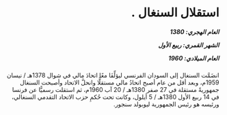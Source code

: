 <h1 dir="rtl">استقلال السنغال .</h1>

<h5 dir="rtl">العام الهجري:  1380

الشهر القمري: ربيع الأول

العام الميلادي: 1960</h5>

<p dir="rtl">انضَمَّت السنغال إلى السودان الفرنسي ليؤلِّفَا معًا اتحادَ مالي في شوال 1378هـ / نيسان 1959م، وبعد أقل من عام أصبح اتحادُ مالي مستقلًّا وانحلَّ الاتحاد وأصبحت السنغال جمهوريةً مستقلة في 27 صفر 1380هـ / 20 آب 1960م، ثم استقلت رسميًّا عن فرنسا في 14 ربيع الأول 1380هـ / 5 أيلول، وكانت تحت حُكمِ حزب الاتحاد التقدمي السنغالي، ورئيسه هو رئيس الجمهورية ليوبولد سنجور.</p></br>
